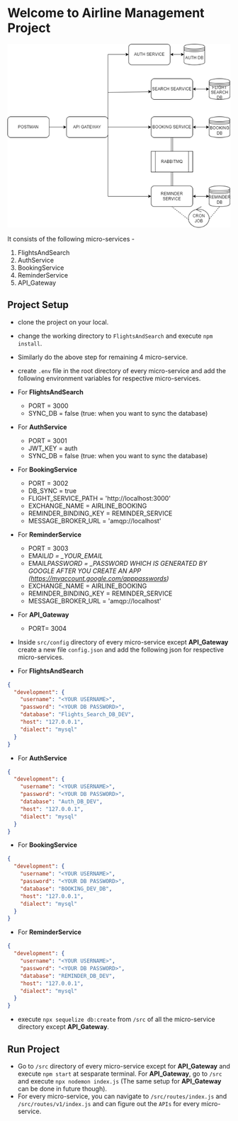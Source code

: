 # Welcome to Airline Management Project

![Alt text](/image/airline_management.png)

It consists of the following micro-services -

1. FlightsAndSearch
2. AuthService
3. BookingService
4. ReminderService
5. API_Gateway

## Project Setup

- clone the project on your local.
- change the working directory to `FlightsAndSearch` and execute `npm install`.
- Similarly do the above step for remaining 4 micro-service.
- create `.env` file in the root directory of every micro-service and add the following environment variables for respective micro-services.
- For **FlightsAndSearch**
  - PORT = 3000
  - SYNC_DB = false (true: when you want to sync the database)
- For **AuthService**
  - PORT = 3001
  - JWT_KEY = auth
  - SYNC_DB = false (true: when you want to sync the database)
- For **BookingService**
  - PORT = 3002
  - DB_SYNC = true
  - FLIGHT_SERVICE_PATH = 'http://localhost:3000'
  - EXCHANGE_NAME = AIRLINE_BOOKING
  - REMINDER_BINDING_KEY = REMINDER_SERVICE
  - MESSAGE_BROKER_URL = 'amqp://localhost'
- For **ReminderService**
  - PORT = 3003
  - EMAIL*ID = \_YOUR_EMAIL*
  - EMAIL*PASSWORD = \_PASSWORD WHICH IS GENERATED BY GOOGLE AFTER YOU CREATE AN APP (https://myaccount.google.com/apppasswords)*
  - EXCHANGE_NAME = AIRLINE_BOOKING
  - REMINDER_BINDING_KEY = REMINDER_SERVICE
  - MESSAGE_BROKER_URL = 'amqp://localhost'
- For **API_Gateway**

  - PORT= 3004

- Inside `src/config` directory of every micro-service except **API_Gateway** create a new file `config.json` and add the following json for respective micro-services.
- For **FlightsAndSearch**

```json
{
  "development": {
    "username": "<YOUR USERNAME>",
    "password": "<YOUR DB PASSWORD>",
    "database": "Flights_Search_DB_DEV",
    "host": "127.0.0.1",
    "dialect": "mysql"
  }
}
```

- For **AuthService**

```json
{
  "development": {
    "username": "<YOUR USERNAME>",
    "password": "<YOUR DB PASSWORD>",
    "database": "Auth_DB_DEV",
    "host": "127.0.0.1",
    "dialect": "mysql"
  }
}
```

- For **BookingService**

```json
{
  "development": {
    "username": "<YOUR USERNAME>",
    "password": "<YOUR DB PASSWORD>",
    "database": "BOOKING_DEV_DB",
    "host": "127.0.0.1",
    "dialect": "mysql"
  }
}
```

- For **ReminderService**

```json
{
  "development": {
    "username": "<YOUR USERNAME>",
    "password": "<YOUR DB PASSWORD>",
    "database": "REMINDER_DB_DEV",
    "host": "127.0.0.1",
    "dialect": "mysql"
  }
}
```

- execute `npx sequelize db:create` from `/src` of all the micro-service directory except **API_Gateway**.

## Run Project

- Go to `/src` directory of every micro-service except for **API_Gateway** and execute `npm start` at sesparate terminal. For **API_Gateway**, go to `/src` and execute `npx nodemon index.js` (The same setup for **API_Gateway** can be done in future though).
- For every micro-service, you can navigate to `/src/routes/index.js` and `/src/routes/v1/index.js` and can figure out the `APIs` for every micro-service.
